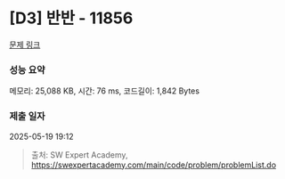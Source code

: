 # [D3] 반반 - 11856 

[문제 링크](https://swexpertacademy.com/main/code/problem/problemDetail.do?contestProbId=AXjS1GXqZ8gDFATi) 

### 성능 요약

메모리: 25,088 KB, 시간: 76 ms, 코드길이: 1,842 Bytes

### 제출 일자

2025-05-19 19:12



> 출처: SW Expert Academy, https://swexpertacademy.com/main/code/problem/problemList.do